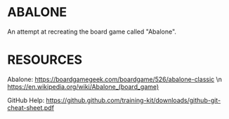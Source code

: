 # ABALONE
An attempt at recreating the board game called "Abalone".

# RESOURCES
Abalone:
https://boardgamegeek.com/boardgame/526/abalone-classic \n
https://en.wikipedia.org/wiki/Abalone_(board_game)

GitHub Help:
https://github.github.com/training-kit/downloads/github-git-cheat-sheet.pdf